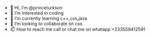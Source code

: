 - 👋 Hi, I’m @princeturkson
- 👀 I’m interested in coding
- 🌱 I’m currently learning c++,css,java
- 💞️ I’m looking to collaborate on css 
- 📫 How to reach me call or chat me on whatapp +233559412591

<!---
princeturkson/princeturkson is a ✨ special ✨ repository because its `README.md` (this file) appears on your GitHub profile.
You can click the Preview link to take a look at your changes.
--->
